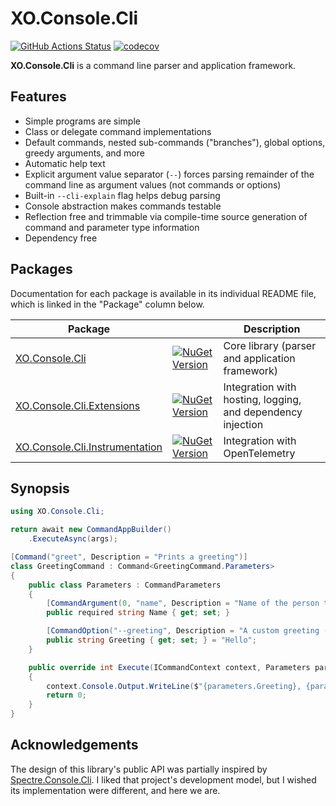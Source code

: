# XO.Console.Cli

[![GitHub Actions Status](https://img.shields.io/github/actions/workflow/status/xo-energy/XO.Console.Cli/ci.yml?branch=main&logo=github)](https://github.com/xo-energy/XO.Console.Cli/actions/workflows/ci.yml)
[![codecov](https://codecov.io/gh/xo-energy/XO.Console.Cli/branch/main/graph/badge.svg?token=07Z4JPQ27M)](https://codecov.io/gh/xo-energy/XO.Console.Cli)

**XO.Console.Cli** is a command line parser and application framework.

## Features

- Simple programs are simple
- Class or delegate command implementations
- Default commands, nested sub-commands ("branches"), global options, greedy arguments, and more
- Automatic help text
- Explicit argument value separator (`--`) forces parsing remainder of the command line as argument values (not commands or options)
- Built-in `--cli-explain` flag helps debug parsing
- Console abstraction makes commands testable
- Reflection free and trimmable via compile-time source generation of command and parameter type information
- Dependency free

## Packages

Documentation for each package is available in its individual README file, which is linked in the "Package" column below.

| Package | | Description |
| - | - | - |
| [XO.Console.Cli](./XO.Console.Cli/README.md) | [![NuGet Version](https://img.shields.io/nuget/v/XO.Console.Cli)](https://www.nuget.org/packages/XO.Console.Cli/) | Core library (parser and application framework) |
| [XO.Console.Cli.Extensions](./XO.Console.Cli.Extensions/README.md) | [![NuGet Version](https://img.shields.io/nuget/v/XO.Console.Cli.Extensions)](https://www.nuget.org/packages/XO.Console.Cli.Extensions/) | Integration with hosting, logging, and dependency injection |
| [XO.Console.Cli.Instrumentation](./XO.Console.Cli.Instrumentation/README.md) | [![NuGet Version](https://img.shields.io/nuget/v/XO.Console.Cli.Instrumentation)](https://www.nuget.org/packages/XO.Console.Cli.Instrumentation/) | Integration with OpenTelemetry |

## Synopsis

```csharp
using XO.Console.Cli;

return await new CommandAppBuilder()
    .ExecuteAsync(args);

[Command("greet", Description = "Prints a greeting")]
class GreetingCommand : Command<GreetingCommand.Parameters>
{
    public class Parameters : CommandParameters
    {
        [CommandArgument(0, "name", Description = "Name of the person to greet")]
        public required string Name { get; set; }

        [CommandOption("--greeting", Description = "A custom greeting (defaults to 'Hello')")]
        public string Greeting { get; set; } = "Hello";
    }

    public override int Execute(ICommandContext context, Parameters parameters, CancellationToken cancellationToken)
    {
        context.Console.Output.WriteLine($"{parameters.Greeting}, {parameters.Name}!");
        return 0;
    }
}
```

## Acknowledgements

The design of this library's public API was partially inspired by [Spectre.Console.Cli](https://github.com/spectreconsole/spectre.console/tree/main/src/Spectre.Console.Cli). I liked that project's development model, but I wished its implementation were different, and here we are.
